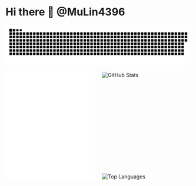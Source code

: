 # Hi there 👋 @MuLin4396

[//]: # (![]&#40;https://github.com/MuLin4396/MuLin4396/blob/main/Asset/A_FuNingNa.png&#41;)

![](https://github.com/MuLin4396/MuLin4396/blob/snake-output/github-contribution-grid-snake.svg)

[//]: # (![]&#40;https://github-readme-stats.vercel.app/api?username=MuLin4396&count_private=true&show_icons=true?theme=transparent&#41;)

[//]: # ()

[//]: # (![]&#40;https://github-readme-stats.vercel.app/api/top-langs/?username=MuLin4396&#41;)

[//]: # ()

[//]: # (![]&#40;https://github.com/MuLin4396/NCM-Card/blob/master/card.svg&#41;)

<div style="display: flex;">
  <!-- 左侧显示card.svg -->
  <div style="flex: 1; margin-right: 20px;">
    <img src="https://github.com/MuLin4396/NCM-Card/blob/master/card.svg" alt="NCM Card" style="width: 100%; height: auto;">
  </div>
  
  <!-- 右侧上下排布两个统计图 -->
  <div style="flex: 1; display: flex; flex-direction: column; justify-content: space-between;">
    <img src="https://github-readme-stats.vercel.app/api?username=MuLin4396&count_private=true&show_icons=true&theme=transparent" alt="GitHub Stats" style="width: 100%; height: auto; margin-bottom: 20px;">
    <img src="https://github-readme-stats.vercel.app/api/top-langs/?username=MuLin4396" alt="Top Languages" style="width: 100%; height: auto;">
  </div>
</div>